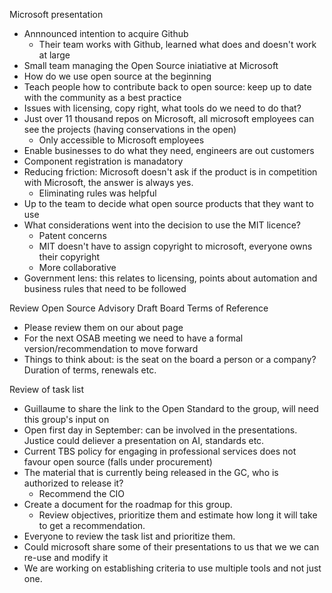 Microsoft presentation
* Annnounced intention to acquire Github 
  * Their team works with Github, learned what does and doesn't work at large 
* Small team managing the Open Source iniatiative at Microsoft
* How do we use open source at the beginning 
* Teach people how to contribute back to open source: keep up to date with the community as a best practice
* Issues with licensing, copy right, what tools do we need to do that?
* Just over 11 thousand repos on Microsoft, all microsoft employees can see the projects (having conservations in the open)
  * Only accessible to Microsoft employees
* Enable businesses to do what they need, engineers are out customers
* Component registration is manadatory 
* Reducing friction: Microsoft doesn't ask if the product is in competition with Microsoft, the answer is always yes.
  * Eliminating rules was helpful 
* Up to the team to decide what open source products that they want to use
* What considerations went into the decision to use the MIT licence?
  * Patent concerns 
  * MIT doesn't have to assign copyright to microsoft, everyone owns their copyright 
  * More collaborative 
* Government lens: this relates to licensing, points about automation and business rules that need to be followed

Review Open Source Advisory Draft Board Terms of Reference 
* Please review them on our about page 
* For the next OSAB meeting we need to have a formal version/recommendation to move forward 
* Things to think about: is the seat on the board a person or a company? Duration of terms, renewals etc. 

Review of task list 
* Guillaume to share the link to the Open Standard to the group, will need this group's input on 
* Open first day in September: can be involved in the presentations. Justice could deliever a presentation on AI, standards etc. 
* Current TBS policy for engaging in professional services does not favour open source (falls under procurement)
* The material that is currently being released in the GC, who is authorized to release it?
  * Recommend the CIO 
* Create a document for the roadmap for this group. 
  * Review objectives, prioritize them and estimate how long it will take to get a recommendation. 
* Everyone to review the task list and prioritize them. 
* Could microsoft share some of their presentations to us that we we can re-use and modify it 
* We are working on establishing criteria to use multiple tools and not just one. 
